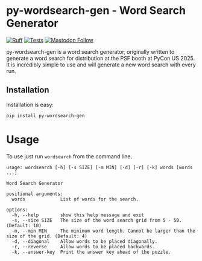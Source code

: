 # py-wordsearch-gen - Word Search Generator

[![Ruff](https://img.shields.io/endpoint?url=https://raw.githubusercontent.com/astral-sh/ruff/main/assets/badge/v2.json)](https://github.com/astral-sh/ruff)
[![Tests](https://github.com/brass75/wordsearch/actions/workflows/test.yml/badge.svg)](https://github.com/brass75/wordsearch/actions/workflows/test.yml)
[![Mastodon Follow](https://img.shields.io/mastodon/follow/109552736199041636?domain=https%3A%2F%2Ftwit.social&style=flat)](https://twit.social/@brass75)

py-wordsearch-gen is a word search generator, originally written to generate a word search for distribution at the PSF booth
at PyCon US 2025. It is incredibly simple to use and will generate a new word search with every run.

## Installation

Installation is easy:
```shell
pip install py-wordsearch-gen
```

# Usage

To use just run `wordsearch` from the command line.

```shell
usage: wordsearch [-h] [-s SIZE] [-m MIN] [-d] [-r] [-k] words [words ...]

Word Search Generator

positional arguments:
  words             List of words for the search.

options:
  -h, --help        show this help message and exit
  -s, --size SIZE   The size of the word search grid from 5 - 50. (Default: 10)
  -m, --min MIN     The minimum word length. Cannot be larger than the size of the grid. (Default: 4)
  -d, --diagonal    Allow words to be placed diagonally.
  -r, --reverse     Allow words to be placed backwards.
  -k, --answer-key  Print the answer key ahead of the puzzle.
```
